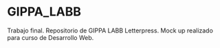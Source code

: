 # GIPPA_LABB
Trabajo final. Repositorio de GIPPA LABB Letterpress. 
Mock up realizado para curso de Desarrollo Web.

